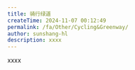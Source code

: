 ```yaml
---
title: 骑行绿道
createTime: 2024-11-07 00:12:49
permalink: /fa/Other/Cycling&Greenway/
author: sunshang-hl
description: xxxx
---
```


xxxx